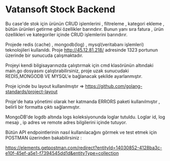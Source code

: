 # Vatansoft Stock Backend
Bu case'de stok için ürünün CRUD işlemlerini , filtreleme , kategori ekleme , bütün ürünleri getirme gibi özellikler barındırır. Bunun yanı sıra fatura , ürün özellikleri ve kategoriler içinde CRUD işlemlerini barındırır.

Projede redis (cache) , mongodb(log) , mysql(veritabanı işlemleri) teknolojileri kullanıldı. Proje http://45.12.81.218/ adresinde 1323 portunun üzerinde bir sunucuda çalışmaktadır.

Projeyi kendi bilgisayarınızda çalıştırmak için cmd klasörünün altındaki main.go dosyasını çalıştırabilirsiniz, proje uzak sunucudaki REDİS,MONGODB VE MYSQL'e bağlanacak şekilde ayarlanmıştır.

Proje içinde bu layout kullanılmıştır => https://github.com/golang-standards/project-layout

Proje'de hata yönetimi olarak her katmanda ERRORS paketi kullanılmıştır , belirli bir formatta çıktı sağlanmıştır.

MongoDB'de logdb altında logs koleksiyonunda loglar tutuldu. Loglar id, log mesajı , ip adres ve remote adres bilgilerini içinde tutuyor.

Bütün API endpointlerinin nasıl kullanılacağını görmek ve test etmek için POSTMAN üzerinden bakabilirsiniz :

https://elements.getpostman.com/redirect?entityId=14030852-4128ba3c-e10f-45ef-a5e1-f7394545dd1d&entityType=collection

